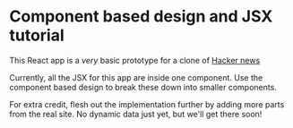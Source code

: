 # Component based design and JSX tutorial

This React app is a *very* basic prototype for a clone of [Hacker news](https://news.ycombinator.com)

Currently, all the JSX for this app are inside one component. Use the component based design to break
these down into smaller components.

For extra credit, flesh out the implementation further by adding more parts from the real site. No
dynamic data just yet, but we'll get there soon!
